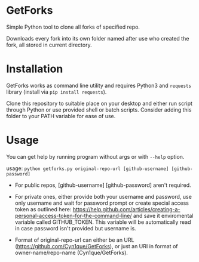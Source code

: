 # GetForks

Simple Python tool to clone all forks of specified repo.

Downloads every fork into its own folder named after use who created the fork, all stored in current directory.

# Installation

GetForks works as command line utility and requires Python3 and `requests` library (install via `pip install requests`). 

Clone this repository to suitable place on your desktop and either run script through Python or use provided shell or batch scripts. Consider adding this folder to your PATH variable for ease of use.

# Usage

You can get help by running program without args or with `--help` option.

usage: `python getforks.py original-repo-url [github-username] [github-password]`

* For public repos, [github-username] [github-password] aren't required.
* For private ones, either provide both your username and password, use only username and wait for password prompt or create special access token as outlined here: https://help.github.com/articles/creating-a-personal-access-token-for-the-command-line/ and save it enviromental variable called GITHUB_TOKEN. This variable will be automatically read in case password isn't provided but username is.

* Format of original-repo-url can either be an URL (https://github.com/Cyn1que/GetForks), or just an URI in format of owner-name/repo-name (Cyn1que/GetForks).